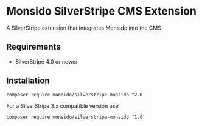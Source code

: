 Monsido SilverStripe CMS Extension
=========================================

A SilverStripe extension that integrates Monsido into the CMS


## Requirements

 * SilverStripe 4.0 or newer


## Installation

```
composer require monsido/silverstripe-monsido ^2.0
```


For a SilverStripe 3.x compatible version use

```
composer require monsido/silverstripe-monsido ^1.0
```
